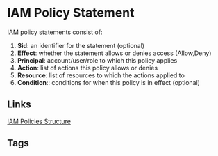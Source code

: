 # IAM Policy Statement

IAM policy statements consist of:  
1. **Sid**: an identifier for the statement (optional)  
2. **Effect**: whether the statement allows or denies access (Allow,Deny)  
3. **Principal**: account/user/role to which this policy applies  
4. **Action**: list of actions this policy allows or denies  
5. **Resource**: list of resources to which the actions applied to  
6. **Condition**:: conditions for when this policy is in effect (optional)  

## Links
[IAM Policies Structure](../202309140418)

## Tags
